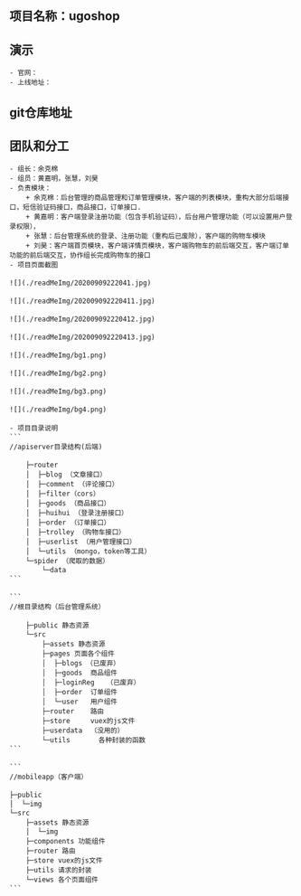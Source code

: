 
## 项目名称：ugoshop

## 演示

    - 官网：
    - 上线地址：

## git仓库地址

## 团队和分工
    
    - 组长：余克棉
    - 组员：黄嘉明，张慧，刘昊
    - 负责模块：
        + 余克棉：后台管理的商品管理和订单管理模块，客户端的列表模块，重构大部分后端接口，短信验证码接口，商品接口，订单接口.
        + 黄嘉明：客户端登录注册功能（包含手机验证码），后台用户管理功能（可以设置用户登录权限），
        + 张慧：后台管理系统的登录、注册功能（重构后已废除），客户端的购物车模块
        + 刘昊：客户端首页模块，客户端详情页模块，客户端购物车的前后端交互，客户端订单功能的前后端交互，协作组长完成购物车的接口
    - 项目页面截图

    ![](./readMeImg/20200909222041.jpg)

    ![](./readMeImg/202009092220411.jpg)

    ![](./readMeImg/202009092220412.jpg)

    ![](./readMeImg/202009092220413.jpg)

    ![](./readMeImg/bg1.png)

    ![](./readMeImg/bg2.png)

    ![](./readMeImg/bg3.png)

    ![](./readMeImg/bg4.png)
    
    - 项目目录说明
    ```
    //apiserver目录结构(后端)

        ├─router
        │  ├─blog （文章接口）
        │  ├─comment （评论接口）
        │  ├─filter（cors）
        │  ├─goods （商品接口）
        │  ├─huihui （登录注册接口）
        │  ├─order （订单接口）
        │  ├─trolley （购物车接口）
        │  ├─userlist （用户管理接口）
        │  └─utils （mongo，token等工具）
        └─spider （爬取的数据）
            └─data 
    ```

    ```
    //根目录结构（后台管理系统）

        ├─public 静态资源
        └─src
            ├─assets 静态资源
            ├─pages 页面各个组件
            │  ├─blogs （已废弃）
            │  ├─goods  商品组件
            │  ├─loginReg   （已废弃）
            │  ├─order  订单组件
            │  └─user   用户组件
            ├─router    路由
            ├─store     vuex的js文件
            ├─userdata  （没用的）
            └─utils       各种封装的函数
    ```

    ```
    //mobileapp（客户端）

    ├─public 
    │  └─img
    └─src
        ├─assets 静态资源
        │  └─img
        ├─components 功能组件
        ├─router 路由
        ├─store vuex的js文件
        ├─utils 请求的封装
        └─views 各个页面组件
    ```